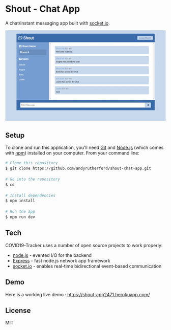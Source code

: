 # Shout - Chat App

A chat/instant messaging app built with [socket.io](https://socket.io/).

<img src="./img/screenshot.jpg" width="800">

## Setup

To clone and run this application, you'll need [Git](https://git-scm.com/) and [Node.js](https://nodejs.org/) (which comes with [npm](https://www.npmjs.com/)) installed on your computer. From your command line:

```sh
# Clone this repository
$ git clone https://github.com/andyrutherford/shout-chat-app.git

# Go into the repository
$ cd

# Install dependencies
$ npm install

# Run the app
$ npm run dev
```

## Tech

COVID19-Tracker uses a number of open source projects to work properly:

- [node.js](http://nodejs.org) - evented I/O for the backend
- [Express](http://expressjs.com) - fast node.js network app framework
- [socket.io](https://socket.io/) - enables real-time bidirectional event-based communication

## Demo

Here is a working live demo : https://shout-app2471.herokuapp.com/

## License

MIT
